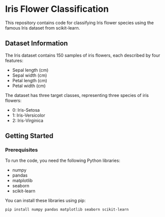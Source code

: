 # Iris Flower Classification

This repository contains code for classifying Iris flower species using the famous Iris dataset from scikit-learn.

## Dataset Information

The Iris dataset contains 150 samples of iris flowers, each described by four features: 
- Sepal length (cm)
- Sepal width (cm)
- Petal length (cm)
- Petal width (cm)

The dataset has three target classes, representing three species of iris flowers:
- 0: Iris-Setosa
- 1: Iris-Versicolor
- 2: Iris-Virginica

## Getting Started

### Prerequisites

To run the code, you need the following Python libraries:
- numpy
- pandas
- matplotlib
- seaborn
- scikit-learn

You can install these libraries using pip:
```bash
pip install numpy pandas matplotlib seaborn scikit-learn
